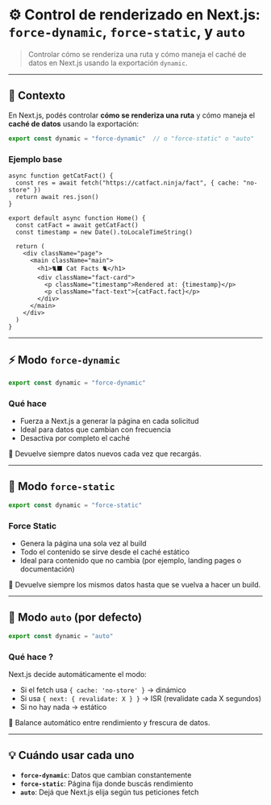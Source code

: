 # ⚙️ Control de renderizado en Next.js: `force-dynamic`, `force-static`, y `auto`

> Controlar cómo se renderiza una ruta y cómo maneja el caché de datos en Next.js usando la exportación `dynamic`.

---

## 🧩 Contexto

En Next.js, podés controlar **cómo se renderiza una ruta** y cómo maneja el **caché de datos** usando la exportación:

```ts
export const dynamic = "force-dynamic"  // o "force-static" o "auto"
```

### Ejemplo base

```tsx
async function getCatFact() {
  const res = await fetch("https://catfact.ninja/fact", { cache: "no-store" })
  return await res.json()
}

export default async function Home() {
  const catFact = await getCatFact()
  const timestamp = new Date().toLocaleTimeString()

  return (
    <div className="page">
      <main className="main">
        <h1>🐈‍⬛ Cat Facts 🐈</h1>
        <div className="fact-card">
          <p className="timestamp">Rendered at: {timestamp}</p>
          <p className="fact-text">{catFact.fact}</p>
        </div>
      </main>
    </div>
  )
}
```

---

## ⚡ Modo `force-dynamic`

```ts
export const dynamic = "force-dynamic"
```

### Qué hace

- Fuerza a Next.js a generar la página en cada solicitud
- Ideal para datos que cambian con frecuencia
- Desactiva por completo el caché

🧠 Devuelve siempre datos nuevos cada vez que recargás.

---

## 🧊 Modo `force-static`

```ts
export const dynamic = "force-static"
```

### Force Static

- Genera la página una sola vez al build
- Todo el contenido se sirve desde el caché estático
- Ideal para contenido que no cambia (por ejemplo, landing pages o documentación)

🧠 Devuelve siempre los mismos datos hasta que se vuelva a hacer un build.

---

## 🔄 Modo `auto` (por defecto)

```ts
export const dynamic = "auto"
```

### Qué hace ?

Next.js decide automáticamente el modo:

- Si el fetch usa `{ cache: 'no-store' }` → dinámico
- Si usa `{ next: { revalidate: X } }` → ISR (revalidate cada X segundos)
- Si no hay nada → estático

🧠 Balance automático entre rendimiento y frescura de datos.

---

## 💡 Cuándo usar cada uno

- **`force-dynamic`**: Datos que cambian constantemente
- **`force-static`**: Página fija donde buscás rendimiento
- **`auto`**: Dejá que Next.js elija según tus peticiones fetch
